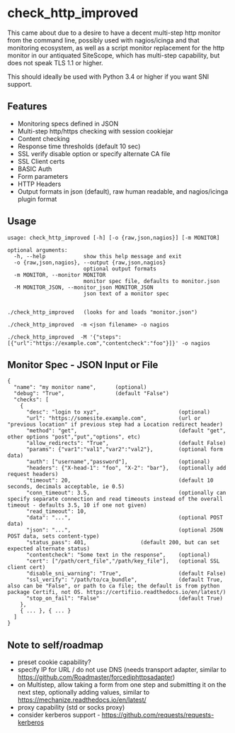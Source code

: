 # check_http_improved

This came about due to a desire to have a decent multi-step http monitor from the command line, possibly used with nagios/icinga and that monitoring ecosystem, as well as a script monitor replacement for the http monitor in our antiquated SiteScope, which has multi-step capability, but does not speak TLS 1.1 or higher.

This should ideally be used with Python 3.4 or higher if you want SNI support.  

## Features

* Monitoring specs defined in JSON
* Multi-step http/https checking with session cookiejar
* Content checking
* Response time thresholds (default 10 sec)
* SSL verify disable option or specify alternate CA file
* SSL Client certs
* BASIC Auth
* Form parameters
* HTTP Headers
* Output formats in json (default), raw human readable, and nagios/icinga plugin format

## Usage

```
usage: check_http_improved [-h] [-o {raw,json,nagios}] [-m MONITOR]

optional arguments:
  -h, --help            show this help message and exit
  -o {raw,json,nagios}, --output {raw,json,nagios}
                        optional output formats
  -m MONITOR, --monitor MONITOR
                        monitor spec file, defaults to monitor.json
  -M MONITOR_JSON, --monitor_json MONITOR_JSON
                        json text of a monitor spec


./check_http_improved   (looks for and loads "monitor.json")

./check_http_improved  -m <json filename> -o nagios

./check_http_improved  -M '{"steps":[{"url":"https://example.com","contentcheck":"foo"}]}' -o nagios
```

## Monitor Spec - JSON Input or File 
```
{
  "name": "my monitor name",      (optional)
  "debug": "True",                (default "False")
  "checks": [
    { 
      "desc": "login to xyz",                         (optional)
      "url": "https://somesite.example.com",          (url or "previous location" if previous step had a Location redirect header)
      "method": "get",                                (default "get", other options "post","put","options", etc)
      "allow_redirects": "True",                      (default False)
      "params": {"var1":"val1","var2":"val2"},        (optional form data)
      "auth": ["username","password"],                (optional)
      "headers": {"X-head-1": "foo", "X-2": "bar"},   (optionally add request headers)
      "timeout": 20,                                  (default 10 seconds, decimals acceptable, ie 0.5)
      "conn_timeout": 3.5,                            (optionally can specify separate connection and read timeouts instead of the overall timeout - defaults 3.5, 10 if one not given)
      "read_timeout": 10,
      "data": "...",                                  (optional POST data)
      "json": "...",                                  (optional JSON POST data, sets content-type)
      "status_pass": 401,			      (default 200, but can set expected alternate status)
      "contentcheck": "Some text in the response",    (optional)
      "cert": ["/path/cert_file","/path/key_file"],   (optional SSL client cert)
      "disable_sni_warning": "True",                  (default False)
      "ssl_verify": "/path/to/ca_bundle",             (default True, also can be "False", or path to ca file; the default is from python package Certifi, not OS. https://certifiio.readthedocs.io/en/latest/)
      "stop_on_fail": "False"                         (default True)
    },
    { ... }, { ... }
  ]
}
```

## Note to self/roadmap

- preset cookie capability?
- specify IP for URL / do not use DNS (needs transport adapter, similar to https://github.com/Roadmaster/forcediphttpsadapter)
- on Multistep, allow taking a form from one step and submitting it on the next step, optionally adding values, similar to https://mechanize.readthedocs.io/en/latest/
- proxy capability (std or socks proxy)
- consider kerberos support - https://github.com/requests/requests-kerberos

